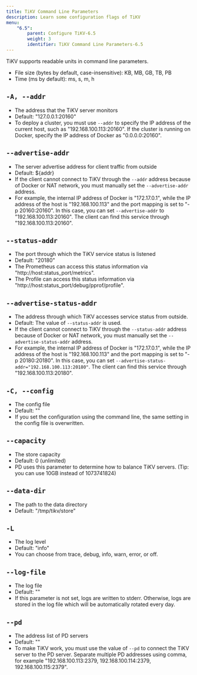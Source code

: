 ```yaml
---
title: TiKV Command Line Parameters
description: Learn some configuration flags of TiKV
menu:
    "6.5":
        parent: Configure TiKV-6.5
        weight: 3
        identifier: TiKV Command Line Parameters-6.5
---
```


TiKV supports readable units in command line parameters.

- File size (bytes by default, case-insensitive): KB, MB, GB, TB, PB
- Time (ms by default): ms, s, m, h

## `-A, --addr`

- The address that the TiKV server monitors
- Default: "127.0.0.1:20160"
- To deploy a cluster, you must use `--addr` to specify the IP address of the current host, such as "192.168.100.113:20160". If the cluster is running on Docker, specify the IP address of Docker as "0.0.0.0:20160".

## `--advertise-addr`

- The server advertise address for client traffic from outside
- Default: ${addr}
- If the client cannot connect to TiKV through the `--addr` address because of Docker or NAT network, you must manually set the `--advertise-addr` address.
- For example, the internal IP address of Docker is "172.17.0.1", while the IP address of the host is "192.168.100.113" and the port mapping is set to "-p 20160:20160". In this case, you can set `--advertise-addr` to "192.168.100.113:20160". The client can find this service through "192.168.100.113:20160".

## `--status-addr`

+ The port through which the TiKV service status is listened
+ Default: "20180"
+ The Prometheus can access this status information via "http://host:status_port/metrics".
+ The Profile can access this status information via "http://host:status_port/debug/pprof/profile".

## `--advertise-status-addr`

- The address through which TiKV accesses service status from outside.
- Default: The value of `--status-addr` is used.
- If the client cannot connect to TiKV through the `--status-addr` address because of Docker or NAT network, you must manually set the `--advertise-status-addr` address.
- For example, the internal IP address of Docker is "172.17.0.1", while the IP address of the host is "192.168.100.113" and the port mapping is set to "-p 20180:20180". In this case, you can set `--advertise-status-addr="192.168.100.113:20180"`. The client can find this service through "192.168.100.113:20180".

## `-C, --config`

- The config file
- Default: ""
- If you set the configuration using the command line, the same setting in the config file is overwritten.

## `--capacity`

- The store capacity
- Default: 0 (unlimited)
- PD uses this parameter to determine how to balance TiKV servers. (Tip: you can use 10GB instead of 1073741824)

## `--data-dir`

- The path to the data directory
- Default: "/tmp/tikv/store"

## `-L`

- The log level
- Default: "info"
- You can choose from trace, debug, info, warn, error, or off.

## `--log-file`

- The log file
- Default: ""
- If this parameter is not set, logs are written to stderr. Otherwise, logs are stored in the log file which will be automatically rotated every day.

## `--pd`

- The address list of PD servers
- Default: ""
- To make TiKV work, you must use the value of `--pd` to connect the TiKV server to the PD server. Separate multiple PD addresses using comma, for example "192.168.100.113:2379, 192.168.100.114:2379, 192.168.100.115:2379".
